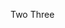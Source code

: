 Two
Three
<script src="https://platform.linkedin.com/badges/js/profile.js" async defer type="text/javascript"></script>
